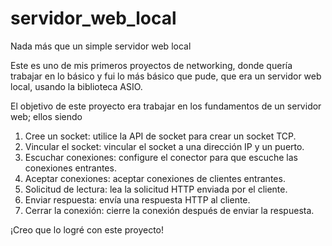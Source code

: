 # servidor_web_local
Nada más que un simple servidor web local 


Este es uno de mis primeros proyectos de networking, donde quería trabajar en lo básico y fui lo más básico que pude, que era un servidor web local, usando la biblioteca ASIO. 

El objetivo de este proyecto era trabajar en los fundamentos de un servidor web; ellos siendo 
  
  1) Cree un socket: utilice la API de socket para crear un socket TCP.
  2) Vincular el socket: vincular el socket a una dirección IP y un puerto.
  3) Escuchar conexiones: configure el conector para que escuche las conexiones entrantes.
  4) Aceptar conexiones: aceptar conexiones de clientes entrantes.
  5) Solicitud de lectura: lea la solicitud HTTP enviada por el cliente.
  6) Enviar respuesta: envía una respuesta HTTP al cliente.
  7) Cerrar la conexión: cierre la conexión después de enviar la respuesta.

¡Creo que lo logré con este proyecto!
